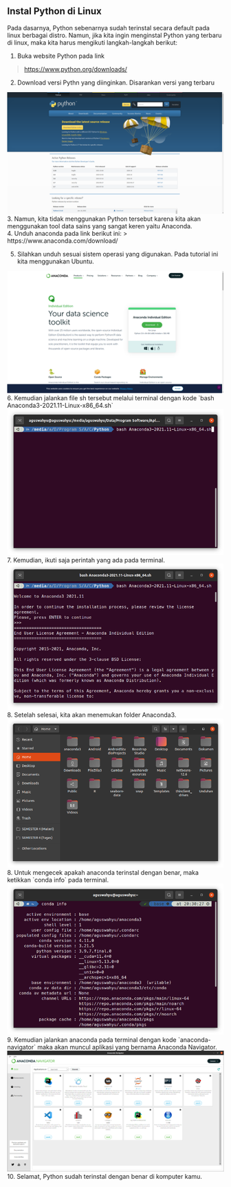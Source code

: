 ## Instal Python di Linux

Pada dasarnya, Python sebenarnya sudah terinstal secara default pada linux berbagai distro. Namun, jika kita ingin menginstal Python yang terbaru di linux, maka kita harus mengikuti langkah-langkah berikut:

1. Buka website Python pada link
  > https://www.python.org/downloads/
2. Download versi Pythn yang diinginkan. Disarankan versi yang terbaru
  <img src="./img/1.png"/>
3. Namun, kita tidak menggunakan Python tersebut karena kita akan menggunakan tool data sains yang sangat keren yaitu Anaconda.
<br>
4. Unduh anaconda pada link berikut ini:
  > https://www.anaconda.com/download/

5. Silahkan unduh sesuai sistem operasi yang digunakan. Pada tutorial ini kita menggunakan Ubuntu.
  <img src="./img/2.png"/>
6. Kemudian jalankan file sh tersebut melalui terminal dengan kode `bash Anaconda3-2021.11-Linux-x86_64.sh`
  <img src="./img/3.png"/>
7. Kemudian, ikuti saja perintah yang ada pada terminal.
  <img src="./img/4.png"/>
8. Setelah selesai, kita akan menemukan folder Anaconda3.
  <img src="./img/5.png"/>
8. Untuk mengecek apakah anaconda terinstal dengan benar, maka ketikkan `conda info` pada terminal.
  <img src="./img/6.png"/>
9. Kemudian jalankan anaconda pada terminal dengan kode `anaconda-navigator` maka akan muncul aplikasi yang bernama Anaconda Navigator.
  <img src="./img/7.png"/> 
10. Selamat, Python sudah terinstal dengan benar di komputer kamu.